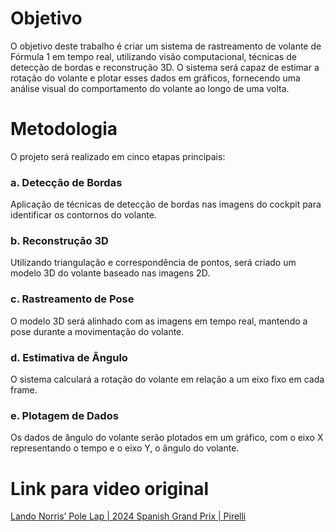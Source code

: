 # Objetivo
O objetivo deste trabalho é criar um sistema de rastreamento de volante de Fórmula 1 em tempo real, utilizando visão computacional, técnicas de detecção de bordas e reconstrução 3D. O sistema será capaz de estimar a rotação do volante e plotar esses dados em gráficos, fornecendo uma análise visual do comportamento do volante ao longo de uma volta.

# Metodologia
O projeto será realizado em cinco etapas principais:

### a. Detecção de Bordas
Aplicação de técnicas de detecção de bordas nas imagens do cockpit para identificar os contornos do volante.

### b. Reconstrução 3D
Utilizando triangulação e correspondência de pontos, será criado um modelo 3D do volante baseado nas imagens 2D.

### c. Rastreamento de Pose
O modelo 3D será alinhado com as imagens em tempo real, mantendo a pose durante a movimentação do volante.

### d. Estimativa de Ângulo
O sistema calculará a rotação do volante em relação a um eixo fixo em cada frame.

### e. Plotagem de Dados
Os dados de ângulo do volante serão plotados em um gráfico, com o eixo X representando o tempo e o eixo Y, o ângulo do volante.

# Link para video original
[Lando Norris’ Pole Lap | 2024 Spanish Grand Prix | Pirelli](https://www.youtube.com/watch?v=pY0XNHVU-b0&t=6s&ab_channel=FORMULA1)
